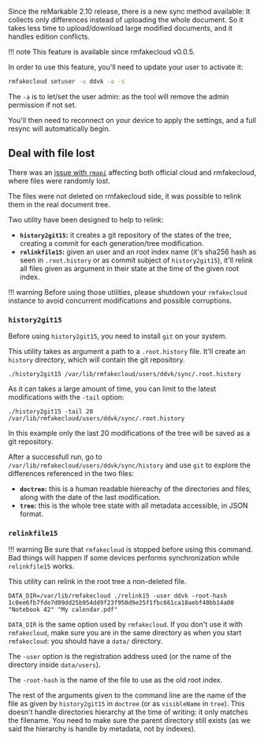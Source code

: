 Since the reMarkable 2.10 release, there is a new sync method available: It
collects only differences instead of uploading the whole document. So it takes
less time to upload/download large modified documents, and it handles edition
conflicts.

!!! note
    This feature is available since rmfakecloud v0.0.5.

In order to use this feature, you'll need to update your user to activate it:

```sh
rmfakecloud setuser -u ddvk -a -s
```

The `-a` is to let/set the user admin: as the tool will remove the admin
permission if not set.

You'll then need to reconnect on your device to apply the settings, and a full
resync will automatically begin.


## Deal with file lost

There was an [issue with `rmapi`](https://github.com/juruen/rmapi/issues/285)
affecting both official cloud and rmfakecloud, where files were randomly lost.

The files were not deleted on rmfakecloud side, it was possible to relink them
in the real document tree.

Two utility have been designed to help to relink:

- **`history2git15`:** it creates a git repository of the states of the tree, creating
  a commit for each generation/tree modification.
- **`relinkfile15`:** given an user and an root index name (it's sha256 hash as
  seen in `.root.history` or as commit subject of `history2git15`), it'll relink all
  files given as argument in their state at the time of the given root index.

!!! warning
    Before using those utilities, please shutdown your `rmfakecloud` instance to
    avoid concurrent modifications and possible corruptions.


### `history2git15`

Before using `history2git15`, you need to install `git` on your system.

This utility takes as argument a path to a `.root.history` file. It'll create an
`history` directory, which will contain the git repository.

```
./history2git15 /var/lib/rmfakecloud/users/ddvk/sync/.root.history
```

As it can takes a large amount of time, you can limit to the latest
modifications with the `-tail` option:

```
./history2git15 -tail 20 /var/lib/rmfakecloud/users/ddvk/sync/.root.history
```

In this example only the last 20 modifications of the tree will be saved as a
git repository.

After a successfull run, go to `/var/lib/rmfakecloud/users/ddvk/sync/history`
and use `git` to explore the differences referenced in the two files:

- **`doctree`:** this is a human readable hiereachy of the directories and
  files, along with the date of the last modification.
- **`tree`:** this is the whole tree state with all metadata accessible, in JSON
  format.


### `relinkfile15`

!!! warning
    Be sure that `rmfakecloud` is stopped before using this command. Bad things
    will happen if some devices performs synchronization while `relinkfile15`
    works.

This utility can relink in the root tree a non-deleted file.

```
DATA_DIR=/var/lib/rmfakecloud ./relink15 -user ddvk -root-hash 1c0ee6fb7fde7d09dd25b954dd9f23f950d9e25f1fbc661ca18aebf40bb14a00 "Notebook 42" "My calendar.pdf"
```

`DATA_DIR` is the same option used by `rmfakecloud`. If you don't use it with
`rmfakecloud`, make sure you are in the same directory as when you start
`rmfakecloud`: you should have a `data/` directory.

The `-user` option is the registration address used (or the name of the
directory inside `data/users`).

The `-root-hash` is the name of the file to use as the old root index.

The rest of the arguments given to the command line are the name of the file as
given by `history2git15` in `doctree` (or as `visibleName` in `tree`). This doesn't
handle directories hierarchy at the time of writing: it only matches the
filename. You need to make sure the parent directory still exists (as we said
the hierarchy is handle by metadata, not by indexes).
